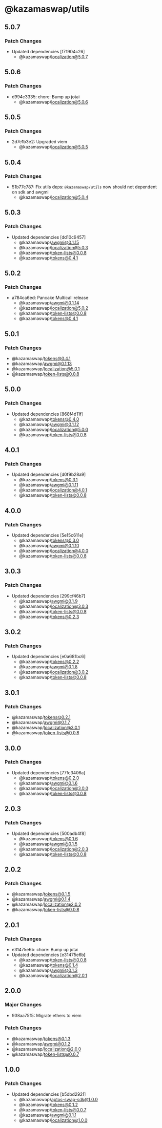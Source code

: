 # @kazamaswap/utils

## 5.0.7

### Patch Changes

- Updated dependencies [f71904c26]
  - @kazamaswap/localization@5.0.7

## 5.0.6

### Patch Changes

- d994c3335: chore: Bump up jotai
  - @kazamaswap/localization@5.0.6

## 5.0.5

### Patch Changes

- 2d7e1b3e2: Upgraded viem
  - @kazamaswap/localization@5.0.5

## 5.0.4

### Patch Changes

- 51b77c787: Fix utils deps: `@kazamaswap/utils` now should not dependent on sdk and awgmi
  - @kazamaswap/localization@5.0.4

## 5.0.3

### Patch Changes

- Updated dependencies [dd10c9457]
  - @kazamaswap/awgmi@0.1.15
  - @kazamaswap/localization@5.0.3
  - @kazamaswap/token-lists@0.0.8
  - @kazamaswap/tokens@0.4.1

## 5.0.2

### Patch Changes

- a784ca6ed: Pancake Multicall release
  - @kazamaswap/awgmi@0.1.14
  - @kazamaswap/localization@5.0.2
  - @kazamaswap/token-lists@0.0.8
  - @kazamaswap/tokens@0.4.1

## 5.0.1

### Patch Changes

- @kazamaswap/tokens@0.4.1
- @kazamaswap/awgmi@0.1.13
- @kazamaswap/localization@5.0.1
- @kazamaswap/token-lists@0.0.8

## 5.0.0

### Patch Changes

- Updated dependencies [868f4d11f]
  - @kazamaswap/tokens@0.4.0
  - @kazamaswap/awgmi@0.1.12
  - @kazamaswap/localization@5.0.0
  - @kazamaswap/token-lists@0.0.8

## 4.0.1

### Patch Changes

- Updated dependencies [d0f9b28a9]
  - @kazamaswap/tokens@0.3.1
  - @kazamaswap/awgmi@0.1.11
  - @kazamaswap/localization@4.0.1
  - @kazamaswap/token-lists@0.0.8

## 4.0.0

### Patch Changes

- Updated dependencies [5e15c611e]
  - @kazamaswap/tokens@0.3.0
  - @kazamaswap/awgmi@0.1.10
  - @kazamaswap/localization@4.0.0
  - @kazamaswap/token-lists@0.0.8

## 3.0.3

### Patch Changes

- Updated dependencies [299cf46b7]
  - @kazamaswap/awgmi@0.1.9
  - @kazamaswap/localization@3.0.3
  - @kazamaswap/token-lists@0.0.8
  - @kazamaswap/tokens@0.2.3

## 3.0.2

### Patch Changes

- Updated dependencies [e0a681bc6]
  - @kazamaswap/tokens@0.2.2
  - @kazamaswap/awgmi@0.1.8
  - @kazamaswap/localization@3.0.2
  - @kazamaswap/token-lists@0.0.8

## 3.0.1

### Patch Changes

- @kazamaswap/tokens@0.2.1
- @kazamaswap/awgmi@0.1.7
- @kazamaswap/localization@3.0.1
- @kazamaswap/token-lists@0.0.8

## 3.0.0

### Patch Changes

- Updated dependencies [77fc3406a]
  - @kazamaswap/tokens@0.2.0
  - @kazamaswap/awgmi@0.1.6
  - @kazamaswap/localization@3.0.0
  - @kazamaswap/token-lists@0.0.8

## 2.0.3

### Patch Changes

- Updated dependencies [500adb4f8]
  - @kazamaswap/tokens@0.1.6
  - @kazamaswap/awgmi@0.1.5
  - @kazamaswap/localization@2.0.3
  - @kazamaswap/token-lists@0.0.8

## 2.0.2

### Patch Changes

- @kazamaswap/tokens@0.1.5
- @kazamaswap/awgmi@0.1.4
- @kazamaswap/localization@2.0.2
- @kazamaswap/token-lists@0.0.8

## 2.0.1

### Patch Changes

- e31475e6b: chore: Bump up jotai
- Updated dependencies [e31475e6b]
  - @kazamaswap/token-lists@0.0.8
  - @kazamaswap/tokens@0.1.4
  - @kazamaswap/awgmi@0.1.3
  - @kazamaswap/localization@2.0.1

## 2.0.0

### Major Changes

- 938aa75f5: Migrate ethers to viem

### Patch Changes

- @kazamaswap/tokens@0.1.3
- @kazamaswap/awgmi@0.1.2
- @kazamaswap/localization@2.0.0
- @kazamaswap/token-lists@0.0.7

## 1.0.0

### Patch Changes

- Updated dependencies [b5dbd2921]
  - @kazamaswap/aptos-swap-sdk@1.0.0
  - @kazamaswap/tokens@0.1.2
  - @kazamaswap/token-lists@0.0.7
  - @kazamaswap/awgmi@0.1.1
  - @kazamaswap/localization@1.0.0
